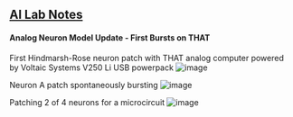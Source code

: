 ## <u>AI Lab Notes</u>

#### **Analog Neuron Model Update** - First Bursts on THAT

First Hindmarsh-Rose neuron patch with THAT analog computer powered by Voltaic Systems V250 Li USB powerpack
![image](https://github.com/rtrelease/Jetson-Symbolics-Neuromorphics/assets/71346897/422f572a-214d-43d0-a079-96b206a6e420)


Neuron A patch spontaneously bursting
![image](https://github.com/rtrelease/Jetson-Symbolics-Neuromorphics/assets/71346897/65011d96-17b7-4cce-a2d4-0e553188ad9c)


Patching 2 of 4 neurons for a microcircuit
![image](https://github.com/rtrelease/Jetson-Symbolics-Neuromorphics/assets/71346897/60371965-8e2c-4700-8720-4af4908a18c2)
